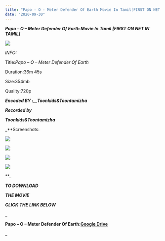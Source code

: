 ```yaml
---
title: "Papo - O - Meter Defender Of Earth Movie In Tamil[FIRST ON NET IN TAMIL]"
date: "2020-09-30"
---
```


 **_Papo – O – Meter Defender Of Earth Movie In_** **_Tamil_** **_\[FIRST ON NET IN TAMIL\]_**

**_![](https://1.bp.blogspot.com/-mwFqyc8tC-0/X3Qxj3rT4YI/AAAAAAAAArY/mDtc6FcB54EAzANmH7fhqv1wZUXLnxrZQCLcBGAsYHQ/w432-h325/DEFENDERS.jpg)_**

_INFO:_

 Title:_Papo – O – Meter Defender Of Earth_ 

Duration:36m 45s

Size:354mb

Quality:720p

_**Encoded BY :**__**Toonkids&Toontamizha**_

  

_**Recorded by**_

_**Toonkids&Toontamizha**_

_**Screenshots:

[![](https://1.bp.blogspot.com/-SMgm-lPHkWo/X3QzcQA-ymI/AAAAAAAAArs/tfQm0ycXQY8As4Ta6GvW2wFhVHy2mkX3QCLcBGAsYHQ/s320/vlcsnap-2020-09-30-12h57m26s384.png)](https://1.bp.blogspot.com/-SMgm-lPHkWo/X3QzcQA-ymI/AAAAAAAAArs/tfQm0ycXQY8As4Ta6GvW2wFhVHy2mkX3QCLcBGAsYHQ/s853/vlcsnap-2020-09-30-12h57m26s384.png)

[![](https://1.bp.blogspot.com/-AtVDmATU9zQ/X3QzcMzGbBI/AAAAAAAAArk/b_3eTszMJXAiElNAWpgehu7oeYH-wo1dwCLcBGAsYHQ/s320/vlcsnap-2020-09-30-12h56m58s547.png)](https://1.bp.blogspot.com/-AtVDmATU9zQ/X3QzcMzGbBI/AAAAAAAAArk/b_3eTszMJXAiElNAWpgehu7oeYH-wo1dwCLcBGAsYHQ/s853/vlcsnap-2020-09-30-12h56m58s547.png)

[![](https://1.bp.blogspot.com/-f6IF3VkofwU/X3QzcCnUeoI/AAAAAAAAAro/Shj-ERul-AwbxDbtCEMvaE-MQ8FcXA7dQCLcBGAsYHQ/s320/vlcsnap-2020-09-30-12h56m36s586.png)](https://1.bp.blogspot.com/-f6IF3VkofwU/X3QzcCnUeoI/AAAAAAAAAro/Shj-ERul-AwbxDbtCEMvaE-MQ8FcXA7dQCLcBGAsYHQ/s853/vlcsnap-2020-09-30-12h56m36s586.png)

![](https://1.bp.blogspot.com/-m1heLOdZCvw/X3Qzoj17-vI/AAAAAAAAArw/-x6mLx4kMcA2Uz85x97wlhqm2ElRHsYNgCLcBGAsYHQ/w211-h304/PAAP{3709656250793cd400a6593a41dd10739331bc1c6bd1e72ee3213c63c5169735}2Bcopy.jpg)

**_

_**TO DOWNLOAD**_

_**THE MOVIE**_

_**CLICK THE LINK BELOW**_

_

**Papo – O – Meter Defender Of Earth:[Google Drive](https://drive.google.com/file/d/1pewDK1U-vPUUU5Nhsjx6zqp9cRMA6Jz_/view?usp=sharing)**

_
